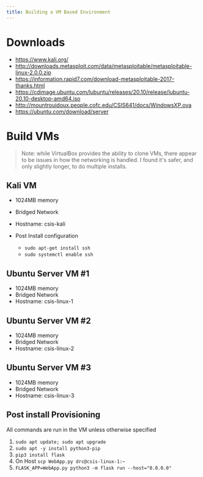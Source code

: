 ```yaml
---
title: Building a VM Based Environment
---
```


# Downloads

- https://www.kali.org/
- http://downloads.metasploit.com/data/metasploitable/metasploitable-linux-2.0.0.zip
- https://information.rapid7.com/download-metasploitable-2017-thanks.html
- https://cdimage.ubuntu.com/lubuntu/releases/20.10/release/lubuntu-20.10-desktop-amd64.iso
- http://mountrouidoux.people.cofc.edu/CSIS641/docs/WindowsXP.ova
- https://ubuntu.com/download/server

# Build VMs

> Note: while VirtualBox provides the ability to clone VMs, there appear to be issues in how the networking is handled. I found it's safer, and only slightly longer, to do multiple installs.

## Kali VM

- 1024MB memory
- Bridged Network
- Hostname: csis-kali

- Post Install configuration
    + `sudo apt-get install ssh`
    + `sudo systemctl enable ssh`

## Ubuntu Server VM #1

- 1024MB memory
- Bridged Network
- Hostname: csis-linux-1

## Ubuntu Server VM #2

- 1024MB memory
- Bridged Network
- Hostname: csis-linux-2

## Ubuntu Server VM #3

- 1024MB memory
- Bridged Network
- Hostname: csis-linux-3

## Post install Provisioning

All commands are run in the VM unless otherwise specified

1. `sudo apt update; sudo apt upgrade`
2. `sudo apt -y install python3-pip`
3. `pip3 install flask`
4. On Host `scp WebApp.py drc@csis-linux-1:~`
5. `FLASK_APP=WebApp.py python3 -m flask run --host="0.0.0.0"`
